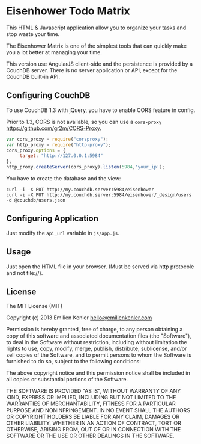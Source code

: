 # Eisenhower Todo Matrix

This HTML & Javascript application allow you to organize your tasks and stop waste your time.

The Eisenhower Matrix is one of the simplest tools that can quickly make you a lot better at managing your time.

This version use AngularJS client-side and the persistence is provided by a CouchDB server. There is no server application or API, except for the CouchDB built-in API.

## Configuring CouchDB

To use CouchDB 1.3 with jQuery, you have to enable CORS feature in config.

Prior to 1.3, CORS is not available, so you can use a `cors-proxy` <https://github.com/gr2m/CORS-Proxy>.

``` javascript
var cors_proxy = require("corsproxy");
var http_proxy = require("http-proxy");
cors_proxy.options = {
     target: "http://127.0.0.1:5984"
};
http_proxy.createServer(cors_proxy).listen(5984,'your_ip');
```

You have to create the database and the view:
```
curl -i -X PUT http://my.couchdb.server:5984/eisenhower
curl -i -X PUT http://my.couchdb.server:5984/eisenhower/_design/users -d @couchdb/users.json

```

## Configuring Application

Just modify the `api_url` variable in `js/app.js`.

## Usage

Just open the HTML file in your browser. (Must be served via http protocole and not file://).

## License

The MIT License (MIT)

Copyright (c) 2013 Emilien Kenler <hello@emilienkenler.com>

Permission is hereby granted, free of charge, to any person obtaining a copy of
this software and associated documentation files (the "Software"), to deal in
the Software without restriction, including without limitation the rights to
use, copy, modify, merge, publish, distribute, sublicense, and/or sell copies of
the Software, and to permit persons to whom the Software is furnished to do so,
subject to the following conditions:

The above copyright notice and this permission notice shall be included in all
copies or substantial portions of the Software.

THE SOFTWARE IS PROVIDED "AS IS", WITHOUT WARRANTY OF ANY KIND, EXPRESS OR
IMPLIED, INCLUDING BUT NOT LIMITED TO THE WARRANTIES OF MERCHANTABILITY, FITNESS
FOR A PARTICULAR PURPOSE AND NONINFRINGEMENT. IN NO EVENT SHALL THE AUTHORS OR
COPYRIGHT HOLDERS BE LIABLE FOR ANY CLAIM, DAMAGES OR OTHER LIABILITY, WHETHER
IN AN ACTION OF CONTRACT, TORT OR OTHERWISE, ARISING FROM, OUT OF OR IN
CONNECTION WITH THE SOFTWARE OR THE USE OR OTHER DEALINGS IN THE SOFTWARE.
